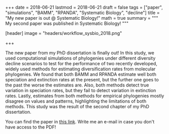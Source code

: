 +++
date = 2018-06-21
lastmod = 2018-06-21
draft = false
tags = ["paper", "simulations", "BAMM", "RPANDA", "Systematic Biology", "decline"]
title = "My new paper is out @ Systematic Biology!"
math = true
summary = """
My second paper was published in Systematic Biology!
"""

[header]
image = "headers/workflow_sysbio_2018.png"

+++

The new paper from my PhD dissertation is finally out! In this study, we used computational simulations of phylogenies under different diversity decline scenarios to test for the performance of two recently developed, widely used methods for estimating diversification rates from molecular phylogenies. We found that both BAMM and RPANDA estimate well both speciation and extinction rates at the present, but the further one goes to the past the worse the estimates are. Also, both methods detect true variation in speciation rates, but they fail to detect variation in extinction rates. Lastly, estimates from both methods for empirical phylogenies mostly disagree on values and patterns, highlighting the limitations of both methods. This study was the result of the second chapter of my PhD dissertation.

You can find the paper in [this link](https://doi.org/10.1093/sysbio/syy037). Write me an e-mail in case you don't have access to the PDF!
